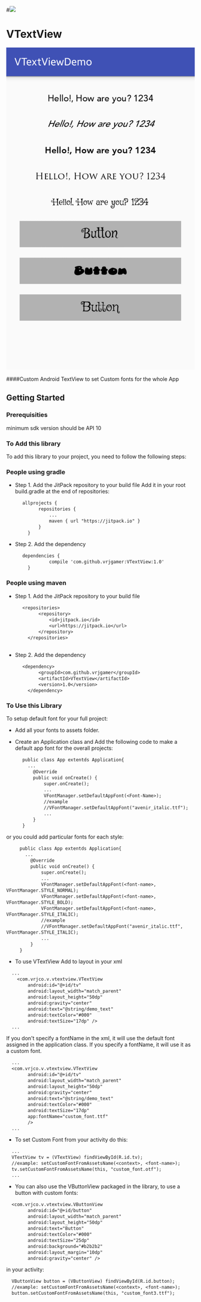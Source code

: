 #[![](https://jitpack.io/v/vrjgamer/VTextView.svg)](https://jitpack.io/#vrjgamer/VTextView)
# VTextView

[!["Screenshot1"](https://github.com/vrjgamer/VTextView/blob/master/snapshots/Screenshot_2016-09-19-16-37-34.png)](https://github.com/vrjgamer/VTextView/blob/master/snapshots/Screenshot_2016-09-19-16-37-34.png)

####Custom Android TextView to set Custom fonts for the whole App

## Getting Started


### Prerequisities
minimum sdk version should be API 10

### To Add this library

To add this library to your project, you need to follow the following steps: 

###  People using gradle
    
* Step 1. Add the JitPack repository to your build file
Add it in your root build.gradle at the end of repositories:
```
      allprojects {
    		repositories {
    			...
    			maven { url "https://jitpack.io" }
    		}
    	}
```
    
* Step 2. Add the dependency
```
      dependencies {
    	        compile 'com.github.vrjgamer:VTextView:1.0'
    	}
```

###  People using maven

* Step 1. Add the JitPack repository to your build file
```
      <repositories>
    		<repository>
    		    <id>jitpack.io</id>
    		    <url>https://jitpack.io</url>
    		</repository>
    	</repositories>
    
```
  * Step 2. Add the dependency
```
      <dependency>
    	    <groupId>com.github.vrjgamer</groupId>
    	    <artifactId>VTextView</artifactId>
    	    <version>1.0</version>
    	</dependency>
```

### To Use this Library

To setup default font for your full project:

  * Add all your fonts to assets folder.
  
  * Create an Application class and Add the following code to make a default app font for the overall projects: 
``` 
      public class App extentds Application{
        ...
          @Override
          public void onCreate() {
              super.onCreate();
              ...
              VFontManager.setDefaultAppFont(<Font-Name>);
              //example
              //VFontManager.setDefaultAppFont("avenir_italic.ttf");
              ...
          }
      }
```
or you could add particular fonts for each style:
  
 ``` 
      public class App extentds Application{
        ...
          @Override
          public void onCreate() {
              super.onCreate();
              ...
              VFontManager.setDefaultAppFont(<font-name>, VFontManager.STYLE_NORMAL);
              VFontManager.setDefaultAppFont(<font-name>, VFontManager.STYLE_BOLD);
              VFontManager.setDefaultAppFont(<font-name>, VFontManager.STYLE_ITALIC);
              //example
              //VFontManager.setDefaultAppFont("avenir_italic.ttf", VFontManager.STYLE_ITALIC);
              ...
          }
      }
```
* To use VTextView 
Add to layout in your xml
``` 
  ...
    <com.vrjco.v.vtextview.VTextView
        android:id="@+id/tv"
        android:layout_width="match_parent"
        android:layout_height="50dp"
        android:gravity="center"
        android:text="@string/demo_text"
        android:textColor="#000"
        android:textSize="17dp" />
  ...
```
If you don't specify a fontName in the xml, it will use the default font assigned in the application class.
If you specify a fontName, it will use it as a custom font.
```
  ...
  <com.vrjco.v.vtextview.VTextView
        android:id="@+id/tv"
        android:layout_width="match_parent"
        android:layout_height="50dp"
        android:gravity="center"
        android:text="@string/demo_text"
        android:textColor="#000"
        android:textSize="17dp"
        app:fontName="custom_font.ttf"
        />
  ...
```
* To set Custom Font from your activity do this:
```
  ...
  VTextView tv = (VTextView) findViewById(R.id.tv);
  //example: setCustomFontFromAssetsName(<context>, <font-name>);
  tv.setCustomFontFromAssetsName(this, "custom_font.otf");
  ...
```

* You can also use the VButtonView packaged in the library, to use a button with custom fonts:
```
  <com.vrjco.v.vtextview.VButtonView
        android:id="@+id/button"
        android:layout_width="match_parent"
        android:layout_height="50dp"
        android:text="Button"
        android:textColor="#000"
        android:textSize="25dp"
        android:background="#b2b2b2"
        android:layout_margin="10dp"
        android:gravity="center" />
```
in your activity:
```
  VButtonView button = (VButtonView) findViewById(R.id.button);
  //example: setCustomFontFromAssetsName(<context>, <font-name>);
  button.setCustomFontFromAssetsName(this, "custom_font3.ttf");
```






